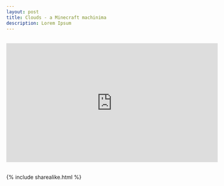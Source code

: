 ```yaml
---
layout: post
title: Clouds - a Minecraft machinima
description: Lorem Ipsum
---
```


<br>

<div class="media-container">
<iframe id="youtube-player"  src="https://www.youtube.com/embed/223dZD_pItQ" webkitallowfullscreen mozallowfullscreen allowfullscreen scrolling="no" frameborder="0" width="560" height="315"></iframe>
</div>

<br>

{% include sharealike.html %}
